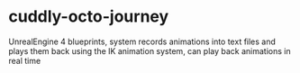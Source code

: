 # cuddly-octo-journey
UnrealEngine 4 blueprints, system records animations into text files and plays them back using the IK animation system, can play back animations in real time
